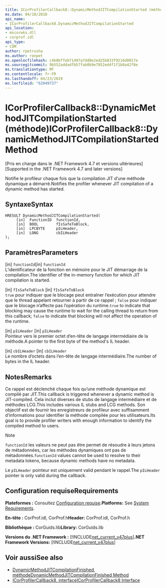 ```yaml
---
title: ICorProfilerCallback8::DynamicMethodJITCompilationStarted (méthode)
ms.date: 04/10/2018
api_name:
- ICorProfilerCallback8.DynamicMethodJITCompilationStarted
api_location:
- mscorwks.dll
- corprof.idl
api_type:
- COM
author: rpetrusha
ms.author: ronpet
ms.openlocfilehash: c4b8bffeb71497a7dd8e2ed25b833f9216d8017e
ms.sourcegitcommit: 9b552addadfb57fab0b9e7852ed4f1f1b8a42f8e
ms.translationtype: MT
ms.contentlocale: fr-FR
ms.lasthandoff: 04/23/2019
ms.locfileid: "62049737"
---
```

# <a name="icorprofilercallback8dynamicmethodjitcompilationstarted-method"></a><span data-ttu-id="c0c1a-102">ICorProfilerCallback8::DynamicMethodJITCompilationStarted (méthode)</span><span class="sxs-lookup"><span data-stu-id="c0c1a-102">ICorProfilerCallback8::DynamicMethodJITCompilationStarted Method</span></span>
<span data-ttu-id="c0c1a-103">[Pris en charge dans le .NET Framework 4.7 et versions ultérieures]</span><span class="sxs-lookup"><span data-stu-id="c0c1a-103">[Supported in the .NET Framework 4.7 and later versions]</span></span>  
  
<span data-ttu-id="c0c1a-104">Notifie le profileur chaque fois que la compilation JIT d’une méthode dynamique a démarré.</span><span class="sxs-lookup"><span data-stu-id="c0c1a-104">Notifies the profiler whenever JIT compilation of a dynamic method has started.</span></span>  
  
## <a name="syntax"></a><span data-ttu-id="c0c1a-105">Syntaxe</span><span class="sxs-lookup"><span data-stu-id="c0c1a-105">Syntax</span></span>  
  
```  
HRESULT DynamicMethodJITCompilationStarted(  
     [in]  FunctionID  functionId,   
     [in]  BOOL        fIsSafeToBlock,   
     [in]  LPCBYTE     pILHeader,   
     [in]  LONG        cbILHeader   
);  
```  
  
## <a name="parameters"></a><span data-ttu-id="c0c1a-106">Paramètres</span><span class="sxs-lookup"><span data-stu-id="c0c1a-106">Parameters</span></span>  
<span data-ttu-id="c0c1a-107">[in] `functionId`</span><span class="sxs-lookup"><span data-stu-id="c0c1a-107">[in] `functionId`</span></span>  
<span data-ttu-id="c0c1a-108">L’identificateur de la fonction en mémoire pour le JIT démarrage de la compilation.</span><span class="sxs-lookup"><span data-stu-id="c0c1a-108">The identifier of the in-memory function for which JIT compilation is started.</span></span>   

<span data-ttu-id="c0c1a-109">[in] `fIsSafeToBlock` </span><span class="sxs-lookup"><span data-stu-id="c0c1a-109">[in] `fIsSafeToBlock` </span></span>  
<span data-ttu-id="c0c1a-110">`true` pour indiquer que le blocage peut entraîner l’exécution pour attendre que le thread appelant retourner à partir de ce rappel ; `false` pour indiquer que le blocage n’affecte pas l’opération du runtime.</span><span class="sxs-lookup"><span data-stu-id="c0c1a-110">`true` to indicate that blocking may cause the runtime to wait for the calling thread to return from this callback; `false` to indicate that blocking will not affect the operation of the runtime.</span></span>  

<span data-ttu-id="c0c1a-111">[in] `pILHeader`  </span><span class="sxs-lookup"><span data-stu-id="c0c1a-111">[in] `pILHeader`  </span></span>  
<span data-ttu-id="c0c1a-112">Pointeur vers le premier octet d’en-tête de langage intermédiaire de la méthode.</span><span class="sxs-lookup"><span data-stu-id="c0c1a-112">A pointer to the first byte of the method's IL header.</span></span>   

<span data-ttu-id="c0c1a-113">[in] `cbILHeader`  </span><span class="sxs-lookup"><span data-stu-id="c0c1a-113">[in] `cbILHeader`  </span></span>  
<span data-ttu-id="c0c1a-114">Le nombre d’octets dans l’en-tête de langage intermédiaire.</span><span class="sxs-lookup"><span data-stu-id="c0c1a-114">The number of bytes in the IL header.</span></span> 

## <a name="remarks"></a><span data-ttu-id="c0c1a-115">Notes</span><span class="sxs-lookup"><span data-stu-id="c0c1a-115">Remarks</span></span>  

<span data-ttu-id="c0c1a-116">Ce rappel est déclenché chaque fois qu’une méthode dynamique est compilé par JIT.</span><span class="sxs-lookup"><span data-stu-id="c0c1a-116">This callback is triggered whenever a dynamic method is JIT-compiled.</span></span> <span data-ttu-id="c0c1a-117">Cela inclut diverses de stubs de langage intermédiaire et de méthodes LCG.</span><span class="sxs-lookup"><span data-stu-id="c0c1a-117">This includes various IL stubs and LCG methods.</span></span> <span data-ttu-id="c0c1a-118">Son objectif est de fournir les enregistreurs de profileur avec suffisamment d’informations pour identifier la méthode compilée pour les utilisateurs.</span><span class="sxs-lookup"><span data-stu-id="c0c1a-118">Its goal is to provide profiler writers with enough information to identify the compiled method to users.</span></span>

> [!NOTE]
> <span data-ttu-id="c0c1a-119">`functionId` les valeurs ne peut pas être permet de résoudre à leurs jetons de métadonnées, car les méthodes dynamiques ont pas de métadonnées.</span><span class="sxs-lookup"><span data-stu-id="c0c1a-119">`functionId` values cannot be used to resolve to their metadata tokens, because dynamic methods have no metadata.</span></span>

<span data-ttu-id="c0c1a-120">Le `pILHeader` pointeur est uniquement valid pendant le rappel.</span><span class="sxs-lookup"><span data-stu-id="c0c1a-120">The `pILHeader` pointer is only valid during the callback.</span></span>

## <a name="requirements"></a><span data-ttu-id="c0c1a-121">Configuration requise</span><span class="sxs-lookup"><span data-stu-id="c0c1a-121">Requirements</span></span>  
 <span data-ttu-id="c0c1a-122">**Plateformes :** Consultez [Configuration requise](../../../../docs/framework/get-started/system-requirements.md).</span><span class="sxs-lookup"><span data-stu-id="c0c1a-122">**Platforms:** See [System Requirements](../../../../docs/framework/get-started/system-requirements.md).</span></span>  
  
 <span data-ttu-id="c0c1a-123">**En-tête :** CorProf.idl, CorProf.h</span><span class="sxs-lookup"><span data-stu-id="c0c1a-123">**Header:** CorProf.idl, CorProf.h</span></span>  
  
 <span data-ttu-id="c0c1a-124">**Bibliothèque :** CorGuids.lib</span><span class="sxs-lookup"><span data-stu-id="c0c1a-124">**Library:** CorGuids.lib</span></span>  
  
 <span data-ttu-id="c0c1a-125">**Versions du .NET Framework :** [!INCLUDE[net_current_v47plus](../../../../includes/net-current-v47plus.md)]</span><span class="sxs-lookup"><span data-stu-id="c0c1a-125">**.NET Framework Versions:** [!INCLUDE[net_current_v47plus](../../../../includes/net-current-v47plus.md)]</span></span>  
  
## <a name="see-also"></a><span data-ttu-id="c0c1a-126">Voir aussi</span><span class="sxs-lookup"><span data-stu-id="c0c1a-126">See also</span></span>

- [<span data-ttu-id="c0c1a-127">DynamicMethodJITCompilationFinished, méthode</span><span class="sxs-lookup"><span data-stu-id="c0c1a-127">DynamicMethodJITCompilationFinished Method</span></span>](icorprofilercallback8-dynamicmethodjitcompilationfinished-method.md)
- [<span data-ttu-id="c0c1a-128">ICorProfilerCallback8, interface</span><span class="sxs-lookup"><span data-stu-id="c0c1a-128">ICorProfilerCallback8 Interface</span></span>](icorprofilercallback8-interface.md)

